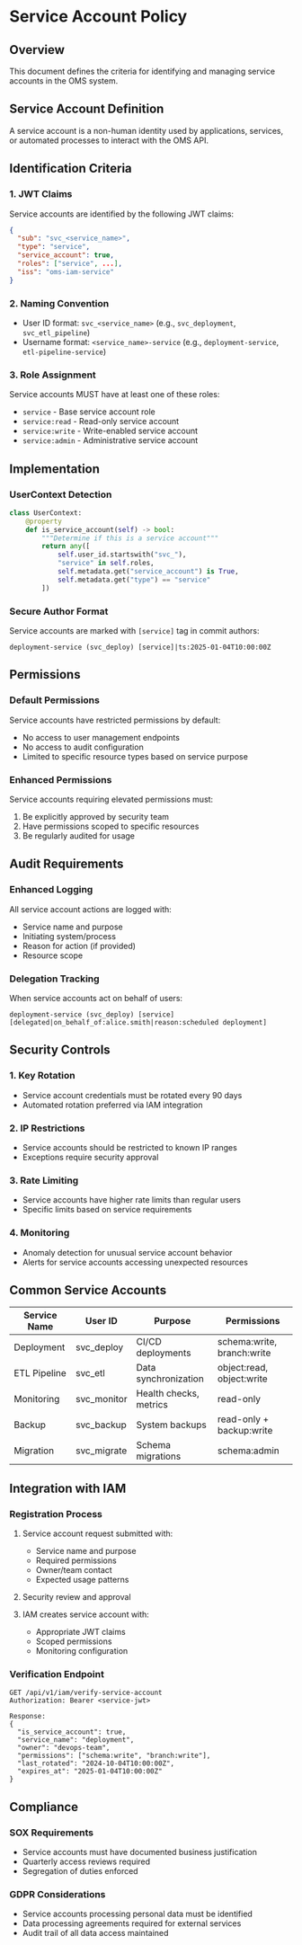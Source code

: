 # Service Account Policy

## Overview
This document defines the criteria for identifying and managing service accounts in the OMS system.

## Service Account Definition
A service account is a non-human identity used by applications, services, or automated processes to interact with the OMS API.

## Identification Criteria

### 1. JWT Claims
Service accounts are identified by the following JWT claims:

```json
{
  "sub": "svc_<service_name>",
  "type": "service",
  "service_account": true,
  "roles": ["service", ...],
  "iss": "oms-iam-service"
}
```

### 2. Naming Convention
- User ID format: `svc_<service_name>` (e.g., `svc_deployment`, `svc_etl_pipeline`)
- Username format: `<service_name>-service` (e.g., `deployment-service`, `etl-pipeline-service`)

### 3. Role Assignment
Service accounts MUST have at least one of these roles:
- `service` - Base service account role
- `service:read` - Read-only service account
- `service:write` - Write-enabled service account
- `service:admin` - Administrative service account

## Implementation

### UserContext Detection
```python
class UserContext:
    @property
    def is_service_account(self) -> bool:
        """Determine if this is a service account"""
        return any([
            self.user_id.startswith("svc_"),
            "service" in self.roles,
            self.metadata.get("service_account") is True,
            self.metadata.get("type") == "service"
        ])
```

### Secure Author Format
Service accounts are marked with `[service]` tag in commit authors:
```
deployment-service (svc_deploy) [service]|ts:2025-01-04T10:00:00Z
```

## Permissions

### Default Permissions
Service accounts have restricted permissions by default:
- No access to user management endpoints
- No access to audit configuration
- Limited to specific resource types based on service purpose

### Enhanced Permissions
Service accounts requiring elevated permissions must:
1. Be explicitly approved by security team
2. Have permissions scoped to specific resources
3. Be regularly audited for usage

## Audit Requirements

### Enhanced Logging
All service account actions are logged with:
- Service name and purpose
- Initiating system/process
- Reason for action (if provided)
- Resource scope

### Delegation Tracking
When service accounts act on behalf of users:
```
deployment-service (svc_deploy) [service] [delegated|on_behalf_of:alice.smith|reason:scheduled deployment]
```

## Security Controls

### 1. Key Rotation
- Service account credentials must be rotated every 90 days
- Automated rotation preferred via IAM integration

### 2. IP Restrictions
- Service accounts should be restricted to known IP ranges
- Exceptions require security approval

### 3. Rate Limiting
- Service accounts have higher rate limits than regular users
- Specific limits based on service requirements

### 4. Monitoring
- Anomaly detection for unusual service account behavior
- Alerts for service accounts accessing unexpected resources

## Common Service Accounts

| Service Name | User ID | Purpose | Permissions |
|-------------|---------|---------|-------------|
| Deployment | svc_deploy | CI/CD deployments | schema:write, branch:write |
| ETL Pipeline | svc_etl | Data synchronization | object:read, object:write |
| Monitoring | svc_monitor | Health checks, metrics | read-only |
| Backup | svc_backup | System backups | read-only + backup:write |
| Migration | svc_migrate | Schema migrations | schema:admin |

## Integration with IAM

### Registration Process
1. Service account request submitted with:
   - Service name and purpose
   - Required permissions
   - Owner/team contact
   - Expected usage patterns

2. Security review and approval

3. IAM creates service account with:
   - Appropriate JWT claims
   - Scoped permissions
   - Monitoring configuration

### Verification Endpoint
```
GET /api/v1/iam/verify-service-account
Authorization: Bearer <service-jwt>

Response:
{
  "is_service_account": true,
  "service_name": "deployment",
  "owner": "devops-team",
  "permissions": ["schema:write", "branch:write"],
  "last_rotated": "2024-10-04T10:00:00Z",
  "expires_at": "2025-01-04T10:00:00Z"
}
```

## Compliance

### SOX Requirements
- Service accounts must have documented business justification
- Quarterly access reviews required
- Segregation of duties enforced

### GDPR Considerations
- Service accounts processing personal data must be identified
- Data processing agreements required for external services
- Audit trail of all data access maintained
